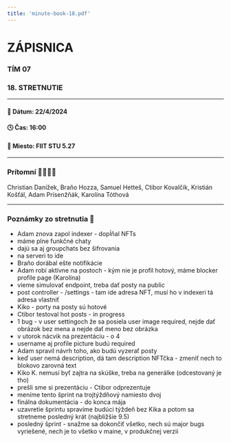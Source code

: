 ```yaml
---
title: 'minute-book-18.pdf'
---
```

# ZÁPISNICA

### TÍM 07

### 18. STRETNUTIE

--- 

#### 📆 Dátum: 22/4/2024

#### 🕓 Čas: 16:00

#### 📍 Miesto: FIIT STU 5.27

---

### Prítomní 👩‍👨‍👧‍👦

Christian Danížek, Braňo Hozza, Samuel Hetteš, Ctibor Kovalčík, Kristián Košťál, Adam Prísenžňák, Karolína Tóthová

 ---

### Poznámky zo stretnutia 📝
- Adam znova zapol indexer - dopĺňal NFTs
- máme plne funkčné chaty
- dajú sa aj groupchats bez šifrovania
- na serveri to ide
- Braňo dorábal ešte notifikácie
- Adam robí aktívne na postoch - kým nie je profil hotový, máme blocker profile page (Karolína)
- vieme simulovať endpoint, treba dať posty na public
- post controller - /settings - tam ide adresa NFT, musí ho v indexeri tá adresa vlastniť
- Kiko - porty na posty sú hotové
- Ctibor testoval hot posts - in progress
- 1 bug - v user settingoch že sa posiela user image required, nejde dať obrázok bez mena a nejde dať meno bez obrázka
- v utorok nácvik na prezentáciu - o 4
- username aj profile picture budú required
- Adam spravil návrh toho, ako budú vyzerať posty
- keď user nemá description, dá tam description NFTčka - zmeniť nech to blokovo zarovná text
- Kiko K. nemusí byť zajtra na skúške, treba na generálke (odcestovaný je tho)
- prešli sme si prezentáciu - Ctibor odprezentuje
- meníme tento šprint na trojtýždňový namiesto dvoj
- finálna dokumentácia - do konca mája
- uzavretie šprintu spravíme budúci týždeň bez Kika a potom sa stretneme posledný krát (najbližšie 9.5)
- posledný šprint - snažme sa dokončiť všetko, nech sú major bugs vyriešené, nech je to všetko v maine, v produkčnej verzii
